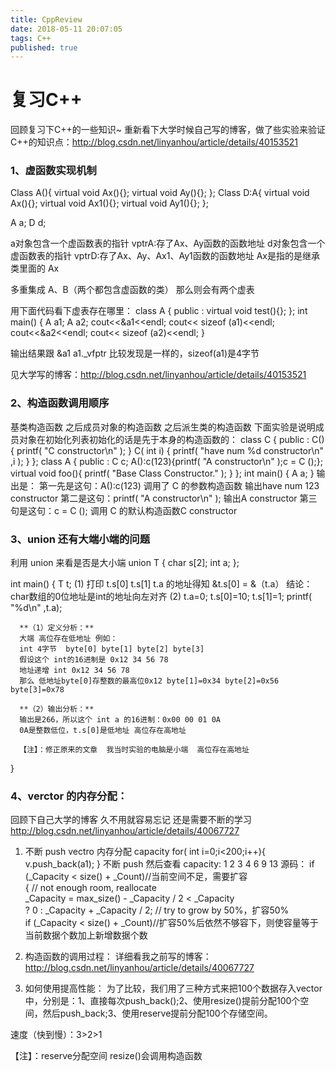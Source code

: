 ```yaml
---
title: CppReview
date: 2018-05-11 20:07:05
tags: C++
published: true
---
```


# 复习C++ 

回顾复习下C++的一些知识~
重新看下大学时候自己写的博客，做了些实验来验证C++的知识点：http://blog.csdn.net/linyanhou/article/details/40153521

<!-- more -->


### 1、虚函数实现机制
Class A(){
	virtual void Ax(){};
    virtual void Ay(){};
};
Class D:A{
	virtual void Ax(){};
	virtual void Ax1(){};
    virtual void Ay1(){};
};

A a;
D d;

a对象包含一个虚函数表的指针
vptrA:存了Ax、Ay函数的函数地址 
d对象包含一个虚函数表的指针
vptrD:存了Ax、Ay、Ax1、Ay1函数的函数地址 
Ax是指的是继承类里面的 Ax

多重集成 A、B（两个都包含虚函数的类） 那么则会有两个虚表 


用下面代码看下虚表存在哪里：
class A
{
public :
       virtual void test(){};
};
int main()
{
       A a1;
       A a2;
      cout<<&a1<<endl;
      cout<< sizeof (a1)<<endl;
      cout<<&a2<<endl;
      cout<< sizeof (a2)<<endl;
}


输出结果跟 &a1 a1._vfptr 比较发现是一样的，sizeof(a1)是4字节

见大学写的博客：http://blog.csdn.net/linyanhou/article/details/40153521

### 2、构造函数调用顺序
基类构造函数  之后成员对象的构造函数 之后派生类的构造函数
下面实验是说明成员对象在初始化列表初始化的话是先于本身的构造函数的：
class C
{
public :
      C()
      {
            printf( "C constructor\n" );
      }
      C( int i)
      {
            printf( "have num %d constructor\n" ,i );
      }
};
class A
{
public :
       C c;
      A():c(123){printf( "A constructor\n" );c = C ();};
       virtual void foo(){
            printf( "Base Class Constructor." );
      }
};
int main()
{
       A a;
}
输出是：
第一先是这句：A():c(123) 调用了 C 的参数构造函数 输出have num 123 constructor
第二是这句：printf( "A constructor\n" );  输出A constructor
第三句是这句：c = C (); 调用 C 的默认构造函数C constructor

### 3、union  还有大端小端的问题
利用 union 来看是否是大小端
union T
{
	char s[2];
    int a;
};

int main()
{
	T t;
    (1)
	打印 t.s[0]  t.s[1] t.a 的地址得知
    &t.s[0] = &（t.a）
    结论：char数组的0位地址是int的地址向左对齐
    (2)
      t.a=0;
      t.s[0]=10;
      t.s[1]=1;
      printf( "%d\n" ,t.a);
      
      **（1）定义分析：**
      大端 高位存在低地址 例如：
      int 4字节  byte[0] byte[1] byte[2] byte[3] 
      假设这个 int的16进制是 0x12 34 56 78
      地址递增 int 0x12 34 56 78 
      那么 低地址byte[0]存整数的最高位0x12 byte[1]=0x34 byte[2]=0x56 byte[3]=0x78
      
      **（2）输出分析：**
      输出是266，所以这个 int a 的16进制：0x00 00 01 0A 
      0A是整数低位，t.s[0]是低地址 高位存在高地址
      
      【注】：修正原来的文章  我当时实验的电脑是小端  高位存在高地址
      
      
      
}


### 4、verctor 的内存分配：
回顾下自己大学的博客 久不用就容易忘记 还是需要不断的学习
http://blog.csdn.net/linyanhou/article/details/40067727
1. 不断 push vectro 内存分配 capacity
for( int i=0;i<200;i++){
    v.push_back(a1);
}
不断 push 然后查看 capacity:
1 
2
3
4
6
9
13
源码：
if (_Capacity < size() + _Count)//当前空间不足，需要扩容  
            {   // not enough room, reallocate  
            _Capacity = max_size() - _Capacity / 2 < _Capacity  
                ? 0 : _Capacity + _Capacity / 2;    // try to grow by 50%，扩容50%  
            if (_Capacity < size() + _Count)//扩容50%后依然不够容下，则使容量等于当前数据个数加上新增数据个数
   
2. 构造函数的调用过程：
详细看我之前写的博客：
http://blog.csdn.net/linyanhou/article/details/40067727
   
3. 如何使用提高性能：
为了比较，我们用了三种方式来把100个数据存入vector中，分别是：1、直接每次push_back();2、使用resize()提前分配100个空间，然后push_back;3、使用reserve提前分配100个存储空间。

速度（快到慢）：3>2>1

【注】：reserve分配空间  resize()会调用构造函数